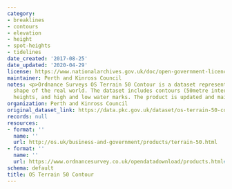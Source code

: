 ```yaml
---
category:
- breaklines
- contours
- elevation
- height
- spot-heights
- tidelines
date_created: '2017-08-25'
date_updated: '2020-04-29'
license: https://www.nationalarchives.gov.uk/doc/open-government-licence/version/3/
maintainer: Perth and Kinross Council
notes: <p>Ordnance Surveys OS Terrain 50 Contour is a dataset representing the physical
  shape of the real world. The dataset includes contours (50metre interval), spot
  heights, and high and low water marks. The product is updated and maintained annually.</p>
organization: Perth and Kinross Council
original_dataset_link: https://data.pkc.gov.uk/dataset/os-terrain-50-contour
records: null
resources:
- format: ''
  name: ''
  url: http://os.uk/business-and-government/products/terrain-50.html
- format: ''
  name: ''
  url: https://www.ordnancesurvey.co.uk/opendatadownload/products.html#TERR50
schema: default
title: OS Terrain 50 Contour
---
```

